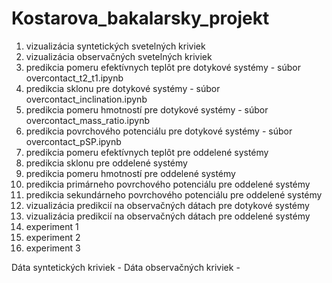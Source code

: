 # Kostarova_bakalarsky_projekt

1. vizualizácia syntetických svetelných kriviek
2. vizualizácia observačných svetelných kriviek
3. predikcia pomeru efektívnych teplôt pre dotykové systémy - súbor overcontact_t2_t1.ipynb  
4. predikcia sklonu pre dotykové systémy - súbor overcontact_inclination.ipynb
5. predikcia pomeru hmotností pre dotykové systémy - súbor overcontact_mass_ratio.ipynb
6. predikcia povrchového potenciálu pre dotykové systémy - súbor overcontact_pSP.ipynb
7. predikcia pomeru efektívnych teplôt pre oddelené systémy
8. predikcia sklonu pre oddelené systémy
9. predikcia pomeru hmotností pre oddelené systémy
10. predikcia primárneho povrchového potenciálu pre oddelené systémy
11. predikcia sekundárneho povrchového potenciálu pre oddelené systémy
12. vizualizácia predikcií na observačných dátach pre dotykové systémy
13. vizualizácia predikcií na observačných dátach pre oddelené systémy
14. experiment 1
15. experiment 2
16. experiment 3

Dáta syntetických kriviek -
Dáta observačných kriviek - 
